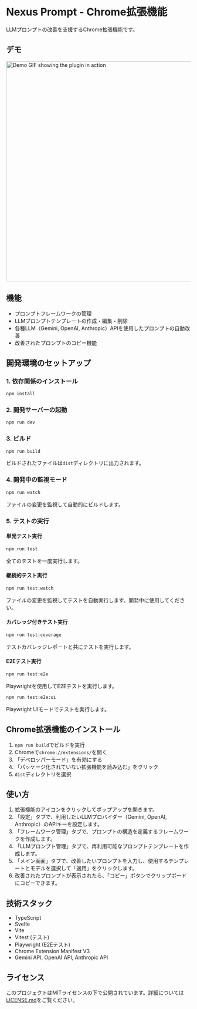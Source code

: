 # Nexus Prompt - Chrome拡張機能

LLMプロンプトの改善を支援するChrome拡張機能です。

## デモ
<img src="./docs/demo.gif" alt="Demo GIF showing the plugin in action" width="600">

## 機能
- プロンプトフレームワークの管理
- LLMプロンプトテンプレートの作成・編集・削除
- 各種LLM（Gemini, OpenAI, Anthropic）APIを使用したプロンプトの自動改善
- 改善されたプロンプトのコピー機能

## 開発環境のセットアップ

### 1. 依存関係のインストール

```bash
npm install
```

### 2. 開発サーバーの起動

```bash
npm run dev
```

### 3. ビルド

```bash
npm run build
```

ビルドされたファイルは`dist`ディレクトリに出力されます。

### 4. 開発中の監視モード

```bash
npm run watch
```

ファイルの変更を監視して自動的にビルドします。

### 5. テストの実行

#### 単発テスト実行

```bash
npm run test
```

全てのテストを一度実行します。

#### 継続的テスト実行

```bash
npm run test:watch
```

ファイルの変更を監視してテストを自動実行します。開発中に使用してください。

#### カバレッジ付きテスト実行

```bash
npm run test:coverage
```

テストカバレッジレポートと共にテストを実行します。

#### E2Eテスト実行

```bash
npm run test:e2e
```

Playwrightを使用してE2Eテストを実行します。

```bash
npm run test:e2e:ui
```
Playwright UIモードでテストを実行します。

## Chrome拡張機能のインストール

1. `npm run build`でビルドを実行
2. Chromeで`chrome://extensions/`を開く
3. 「デベロッパーモード」を有効にする
4. 「パッケージ化されていない拡張機能を読み込む」をクリック
5. `dist`ディレクトリを選択

## 使い方

1. 拡張機能のアイコンをクリックしてポップアップを開きます。
2. 「設定」タブで、利用したいLLMプロバイダー（Gemini, OpenAI, Anthropic）のAPIキーを設定します。
3. 「フレームワーク管理」タブで、プロンプトの構造を定義するフレームワークを作成します。
4. 「LLMプロンプト管理」タブで、再利用可能なプロンプトテンプレートを作成します。
5. 「メイン画面」タブで、改善したいプロンプトを入力し、使用するテンプレートとモデルを選択して「適用」をクリックします。
6. 改善されたプロンプトが表示されたら、「コピー」ボタンでクリップボードにコピーできます。

## 技術スタック

- TypeScript
- Svelte
- Vite
- Vitest (テスト)
- Playwright (E2Eテスト)
- Chrome Extension Manifest V3
- Gemini API, OpenAI API, Anthropic API

## ライセンス

このプロジェクトはMITライセンスの下で公開されています。詳細については[LICENSE.md](LICENSE.md)をご覧ください。
